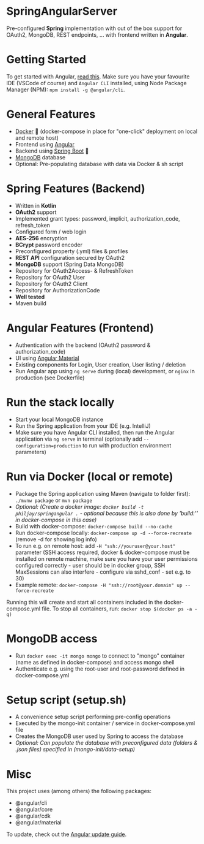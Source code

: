 # SpringAngularServer
Pre-configured **Spring** implementation with out of the box support for OAuth2, MongoDB, REST endpoints, ... with frontend written in **Angular**.

# Getting Started
To get started with Angular, [read this](https://angular.io/guide/setup-local). Make sure you have your favourite IDE (VSCode of course) and `Angular CLI` installed, using Node Package Manager (NPM): `npm install -g @angular/cli`.

# General Features
 - [Docker](https://www.docker.com/) 🐳 (docker-compose in place for "one-click" deployment on local and remote host)
 - Frontend using [Angular](https://angular.io/)
 - Backend using [Spring Boot](https://spring.io/) 🍃
 - [MongoDB](https://www.mongodb.com/) database
 - Optional: Pre-populating database with data via Docker & sh script

# Spring Features (Backend)
 - Written in **Kotlin**
 - **OAuth2** support
 - Implemented grant types: password, implicit, authorization_code, refresh_token
 - Configured form / web login
 - **AES-256** encryption
 - **BCrypt** password encoder
 - Preconfigured property (.yml) files & profiles
 - **REST API** configuration secured by OAuth2
 - **MongoDB** support (Spring Data MongoDB)
 - Repository for OAuth2Access- & RefreshToken
 - Repository for OAuth2 User
 - Repository for OAuth2 Client
 - Repository for AuthorizationCode
 - **Well tested**
 - Maven build

# Angular Features (Frontend)
 - Authentication with the backend (OAuth2 password & authorization_code)
 - UI using [Angular Material](https://material.angular.io/)
 - Existing components for Login, User creation, User listing / deletion
 - Run Angular app using `ng serve` during (local) development, or `nginx` in production (see Dockerfile)

# Run the stack locally
 - Start your local MongoDB instance
 - Run the Spring application from your IDE (e.g. IntelliJ)
 - Make sure you have Angular CLI installed, then run the Angular application via `ng serve` in terminal (optionally add `--configuration=production` to run with production environment parameters)

# Run via Docker (local or remote)
 - Package the Spring application using Maven (navigate to folder first): `./mvnw package` or `mvn package`
 - *Optional: (Create a docker image: `docker build -t philjay/springangular .` - optional because this is also done by 'build:'' in docker-compose in this case)*
 - Build with docker-compose: `docker-compose build --no-cache`
 - Run docker-compose locally: `docker-compose up -d --force-recreate` (remove -d for showing log info)
 - To run e.g. on remote host: add `-H "ssh://youruser@your.host"` parameter (SSH access required, docker & docker-compose must be installed on remote machine, make sure you have your user permissions configured correctly - user should be in docker group, SSH MaxSessions can also interfere - configure via sshd_conf - set e.g. to 30)
 - Example remote: `docker-compose -H "ssh://root@your.domain" up --force-recreate`

 Running this will create and start all containers included in the docker-compose.yml file. To stop all containers, run: `docker stop $(docker ps -a -q)`

# MongoDB access
 - Run `docker exec -it mongo mongo` to connect to "mongo" container (name as defined in docker-compose) and access mongo shell
 - Authenticate e.g. using the root-user and root-password defined in docker-compose.yml

# Setup script (setup.sh)
 - A convenience setup script performing pre-config operations
 - Executed by the mongo-init container / service in docker-compose.yml file
 - Creates the MongoDB user used by Spring to access the database
 - *Optional: Can populate the database with preconfigured data (folders & .json files) specified in (mongo-init/data-setup)*
 
 # Misc
 This project uses (among others) the following packages:
  - @angular/cli
  - @angular/core
  - @angular/cdk
  - @angular/material
  
 To update, check out the [Angular update guide](https://update.angular.io/).
